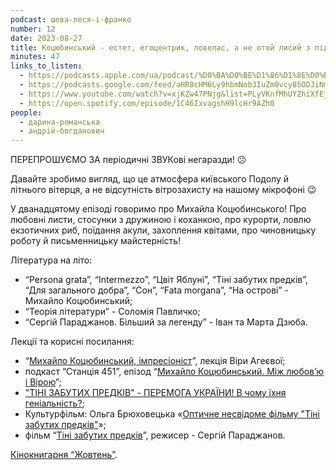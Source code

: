 ```yaml
---
podcast: шева-леся-і-франко
number: 12
date: 2023-08-27
title: Коцюбинський - естет, егоцентрик, ловелас, а не отой лисий з підручника укрліт
minutes: 47
links_to_listen:
  - https://podcasts.apple.com/ua/podcast/%D0%BA%D0%BE%D1%86%D1%8E%D0%B1%D0%B8%D0%BD%D1%81%D1%8C%D0%BA%D0%B8%D0%B9-%D0%B5%D1%81%D1%82%D0%B5%D1%82-%D0%B5%D0%B3%D0%BE%D1%86%D0%B5%D0%BD%D1%82%D1%80%D0%B8%D0%BA-%D0%BB%D0%BE%D0%B2%D0%B5%D0%BB%D0%B0%D1%81-%D0%B0-%D0%BD%D0%B5-%D0%BE%D1%82%D0%BE%D0%B9-%D0%BB%D0%B8%D1%81%D0%B8%D0%B9/id1624744195?i=1000625832185
  - https://podcasts.google.com/feed/aHR0cHM6Ly9hbmNob3IuZm0vcy85ODJiNmI4MC9wb2RjYXN0L3Jzcw/episode/MDY2MmU3NmItNjI2NC00YTBkLTgzYjAtNmI5NmE5NDYzNTIz?sa=X&ved=0CAUQkfYCahcKEwjw3vCQrrKBAxUAAAAAHQAAAAAQAQ
  - https://www.youtube.com/watch?v=xjKZw47PNjg&list=PLyVKnfMhUYZhiXfEjvTEfx7QNnHhbIA1X&index=12&pp=iAQB
  - https://open.spotify.com/episode/1C46IxvagshH9lcHr9AZh0
people:
  - дарина-романська
  - андрій-богданович
---
```


ПЕРЕПРОШУЄМО ЗА періодичні ЗВУКові негаразди! 😕

Давайте зробимо вигляд, що це атмосфера київського Подолу й літнього вітерця, а
не відсутність вітрозахисту на нашому мікрофоні 😉

У дванадцятому епізоді говоримо про Михайла Коцюбинського! Про любовні листи,
стосунки з дружиною і коханкою, про курорти, ловлю екзотичних риб, поїдання
акули, захоплення квітами, про чиновницьку роботу й письменницьку майстерність!

Література на літо: 

- “Persona grata”, “Intermezzo”, “Цвіт Яблуні”, “Тіні забутих предків”, “Для
загального добра”, “Сон”, “Fata morgana”, “На острові” - Михайло
Коцюбинський;
- “Теорія літератури” - Соломія Павличко;
- “Сергій Параджанов. Більший за легенду” - Іван та Марта Дзюба.

Лекції та корисні посилання:

- “[Михайло Коцюбинський, імпресіоніст][1]”, лекція Віри Агеєвої;
- подкаст “Станція 451”, епізод “[Михайло Коцюбинський. Між любов’ю і Вірою][2]”;
- ["ТІНІ ЗАБУТИХ ПРЕДКІВ" - ПЕРЕМОГА УКРАЇНИ! В чому їхня геніальність?][3];
- Культурфільм: Ольга Брюховецька «[Оптичне несвідоме фільму "Тіні забутих предків"][4]»;
- фільм “[Тіні забутих предків][5]”, режисер - Сергій Параджанов.

[Кінокнигарня “Жовтень”][6].

[1]: https://www.youtube.com/watch?v=NaGfrrljB7Y
[2]: /станція-451/15/
[3]: https://www.youtube.com/watch?v=8Oo28M6ny6g&t=2746s
[4]: https://www.youtube.com/watch?v=n7OTPHRD5XQ
[5]: https://www.youtube.com/watch?v=T3kMo7wtHpg
[6]: https://instagram.com/cinemabook.store
